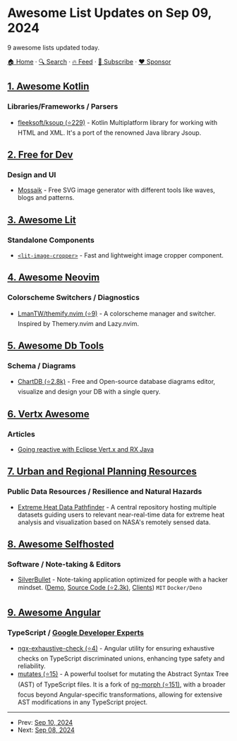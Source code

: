 # Awesome List Updates on Sep 09, 2024

9 awesome lists updated today.

[🏠 Home](/README.md) · [🔍 Search](https://www.trackawesomelist.com/search/) · [🔥 Feed](https://www.trackawesomelist.com/rss.xml) · [📮 Subscribe](https://trackawesomelist.us17.list-manage.com/subscribe?u=d2f0117aa829c83a63ec63c2f&id=36a103854c) · [❤️  Sponsor](https://github.com/sponsors/theowenyoung)



## [1. Awesome Kotlin](/content/KotlinBy/awesome-kotlin/README.md)

### Libraries/Frameworks / Parsers

*   [fleeksoft/ksoup (⭐229)](https://github.com/fleeksoft/ksoup) - Kotlin Multiplatform library for working with HTML and XML. It's a port of the renowned Java library Jsoup.

## [2. Free for Dev](/content/ripienaar/free-for-dev/README.md)

### Design and UI

*   [Mossaik](https://mossaik.app) - Free SVG image generator with different tools like waves, blogs and patterns.

## [3. Awesome Lit](/content/web-padawan/awesome-lit/README.md)

### Standalone Components

*   [`<lit-image-cropper>`](https://github.com/andy-austin/lit-image-cropper) - Fast and lightweight image cropper component.

## [4. Awesome Neovim](/content/rockerBOO/awesome-neovim/README.md)

### Colorscheme Switchers / Diagnostics

*   [LmanTW/themify.nvim (⭐9)](https://github.com/LmanTW/themify.nvim/tree/main) - A colorscheme manager and switcher. Inspired by Themery.nvim and Lazy.nvim.

## [5. Awesome Db Tools](/content/mgramin/awesome-db-tools/README.md)

### Schema / Diagrams

*   [ChartDB (⭐2.8k)](https://github.com/chartdb/chartdb) - Free and Open-source database diagrams editor, visualize and design your DB with a single query.

## [6. Vertx Awesome](/content/vert-x3/vertx-awesome/README.md)

### Articles

*   [Going reactive with Eclipse Vert.x and RX Java](https://blogs.oracle.com/javamagazine/post/going-reactive-with-eclipse-vertx-and-rxjava)

## [7. Urban and Regional Planning Resources](/content/APA-Technology-Division/urban-and-regional-planning-resources/README.md)

### Public Data Resources / Resilience and Natural Hazards

*   [Extreme Heat Data Pathfinder](https://www.earthdata.nasa.gov/learn/pathfinders/disasters/extreme-heat-data-pathfinder) - A central repository hosting multiple datasets guiding users to relevant near-real-time data for extreme heat analysis and visualization based on NASA's remotely sensed data.

## [8. Awesome Selfhosted](/content/awesome-selfhosted/awesome-selfhosted/README.md)

### Software / Note-taking & Editors

*   [SilverBullet](https://silverbullet.md/) - Note-taking application optimized for people with a hacker mindset. ([Demo](https://play.silverbullet.md/), [Source Code (⭐2.3k)](https://github.com/silverbulletmd/silverbullet), [Clients](https://silverbullet.md/Libraries)) `MIT` `Docker/Deno`

## [9. Awesome Angular](/content/PatrickJS/awesome-angular/README.md)

### TypeScript / [Google Developer Experts](https://developers.google.com/experts/all/technology/web-technologies)

*   [ngx-exhaustive-check (⭐4)](https://github.com/soc221b/ngx-exhaustive-check) - Angular utility for ensuring exhaustive checks on TypeScript discriminated unions, enhancing type safety and reliability.
*   [mutates (⭐15)](https://github.com/IKatsuba/mutates) - A powerful toolset for mutating the Abstract Syntax Tree (AST) of TypeScript files. It is a fork of [ng-morph (⭐151)](https://github.com/taiga-family/ng-morph), with a broader focus beyond Angular-specific transformations, allowing for extensive AST modifications in any TypeScript project.

---

- Prev: [Sep 10, 2024](/content/2024/09/10/README.md)
- Next: [Sep 08, 2024](/content/2024/09/08/README.md)